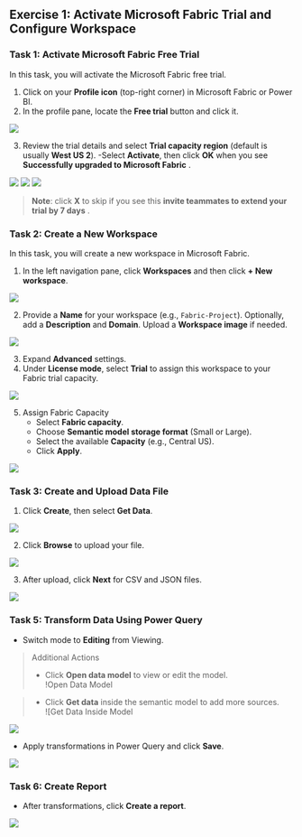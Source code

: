 ## Exercise 1: Activate Microsoft Fabric Trial and Configure Workspace

### Task 1: Activate Microsoft Fabric Free Trial

In this task, you will activate the Microsoft Fabric free trial.

1. Click on your **Profile icon** (top-right corner) in Microsoft Fabric or Power BI.
2. In the profile pane, locate the **Free trial** button and click it.

![](../media/mang-e1-g3.png)

3. Review the trial details and select **Trial capacity region** (default is usually **West US 2**). 
-Select **Activate**, then click **OK** when you see **Successfully upgraded to Microsoft Fabric** .

![](../media/mang-e1-g4.png)
![](../media/mang-e1-g5.png)
![](../media/mang-e1-g6.png)

  > **Note**: click **X** to skip if you see this **invite teammates to extend your trial by 7 days** .

### Task 2: Create a New Workspace

In this task, you will create a new workspace in Microsoft Fabric.

1. In the left navigation pane, click **Workspaces** and then click **+ New workspace**.

![](../media/mang-e1-g7.png)

2. Provide a **Name** for your workspace (e.g., `Fabric-Project`). Optionally, add a **Description** and **Domain**. Upload a **Workspace image** if needed.

![](../media/mang-e1-g8.png)

3. Expand **Advanced** settings.
4. Under **License mode**, select **Trial** to assign this workspace to your Fabric trial capacity.

![](../media/mang-e1-g9.png)

5. Assign Fabric Capacity
    - Select **Fabric capacity**.
    - Choose **Semantic model storage format** (Small or Large).
    - Select the available **Capacity** (e.g., Central US).
    - Click **Apply**.

![](../media/mang-e1-g10.png)


### Task 3: Create and Upload Data File

1. Click **Create**, then select **Get Data**.  

![](../media/img.png)

2. Click **Browse** to upload your file.  

![](../media/mang-e1-g23.png)

3. After upload, click **Next** for CSV and JSON files.  

![](../media/mang-e1-g24.png)

### Task 5: Transform Data Using Power Query
- Switch mode to **Editing** from Viewing.  

> Additional Actions
> - Click **Open data model** to view or edit the model.  
!Open Data Model

> - Click **Get data** inside the semantic model to add more sources.  
![Get Data Inside Model

![](../media/mang-e1-g21.png)

- Apply transformations in Power Query and click **Save**.  

![](../media/mang-e1-g25.png)

### Task 6: Create Report
- After transformations, click **Create a report**.  

![](../media/mang-e1-g18.png)



